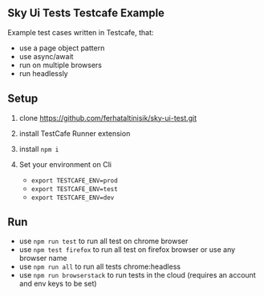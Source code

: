 ## Sky Ui Tests Testcafe Example

Example test cases written in Testcafe, that:

- use a page object pattern
- use async/await
- run on multiple browsers
- run headlessly


## Setup
1. clone https://github.com/ferhataltinisik/sky-ui-test.git
2. install TestCafe Runner extension
3. install `npm i`
4. Set your environment on Cli

    * `export TESTCAFE_ENV=prod`
    * `export TESTCAFE_ENV=test`  
    * `export TESTCAFE_ENV=dev` 


## Run
* use `npm run test` to run all test on chrome browser
* use `npm test firefox` to run all test on firefox browser or use any browser name
* use `npm run all` to run all tests chrome:headless
* use `npm run browserstack` to run tests in the cloud (requires an account and env keys to be set)
